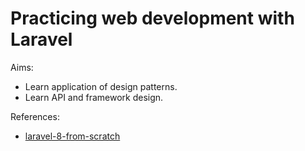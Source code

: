 # Practicing web development with Laravel

Aims:
- Learn application of design patterns.
- Learn API and framework design.

References:
- [laravel-8-from-scratch](https://laracasts.com/series/laravel-8-from-scratch)
